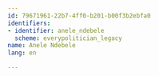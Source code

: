 ```yaml
---
id: 79671961-22b7-4ff0-b201-b00f3b2ebfa0
identifiers:
- identifier: anele_ndebele
  scheme: everypolitician_legacy
name: Anele Ndebele
lang: en

---
```

